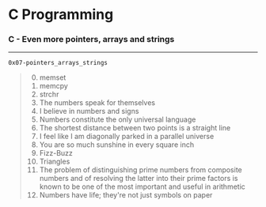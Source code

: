# C Programming
### C - Even more pointers, arrays and strings
---
`0x07-pointers_arrays_strings`
> 0. memset
> 1. memcpy
> 2. strchr
> 3. The numbers speak for themselves
> 4. I believe in numbers and signs
> 5. Numbers constitute the only universal language
> 6. The shortest distance between two points is a straight line
> 7. I feel like I am diagonally parked in a parallel universe
> 8. You are so much sunshine in every square inch
> 9. Fizz-Buzz
> 10. Triangles
> 11. The problem of distinguishing prime numbers from composite numbers and of resolving the latter into their prime factors is known to be one of the most important and useful in arithmetic
> 12. Numbers have life; they're not just symbols on paper
